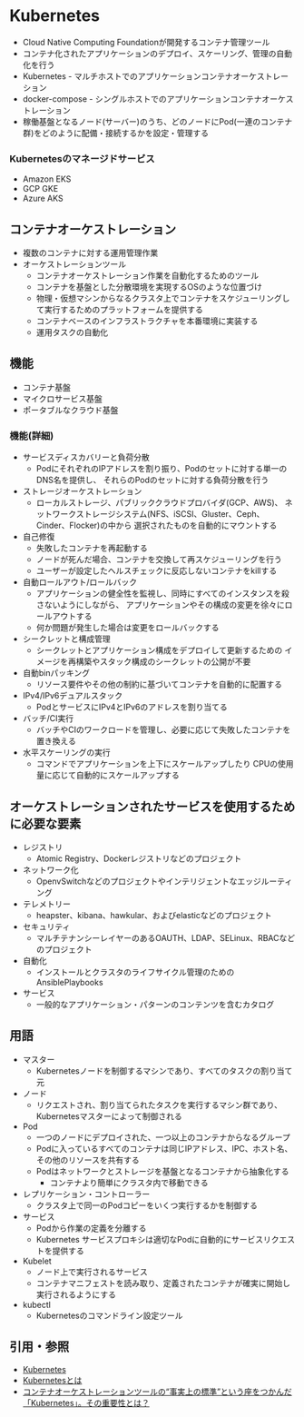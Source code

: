 # Kubernetes
- Cloud Native Computing Foundationが開発するコンテナ管理ツール
- コンテナ化されたアプリケーションのデプロイ、スケーリング、管理の自動化を行う
- Kubernetes - マルチホストでのアプリケーションコンテナオーケストレーション
- docker-compose - シングルホストでのアプリケーションコンテナオーケストレーション
- 稼働基盤となるノード(サーバー)のうち、どのノードにPod(一連のコンテナ群)をどのように配備・接続するかを設定・管理する

### Kubernetesのマネージドサービス
- Amazon EKS
- GCP GKE
- Azure AKS

## コンテナオーケストレーション
- 複数のコンテナに対する運用管理作業
- オーケストレーションツール
  - コンテナオーケストレーション作業を自動化するためのツール
  - コンテナを基盤とした分散環境を実現するOSのような位置づけ
  - 物理・仮想マシンからなるクラスタ上でコンテナをスケジューリングして実行するためのプラットフォームを提供する
  - コンテナベースのインフラストラクチャを本番環境に実装する
  - 運用タスクの自動化

## 機能
- コンテナ基盤
- マイクロサービス基盤
- ポータブルなクラウド基盤

### 機能(詳細)
- サービスディスカバリーと負荷分散
  - PodにそれぞれのIPアドレスを割り振り、Podのセットに対する単一のDNS名を提供し、
    それらのPodのセットに対する負荷分散を行う
- ストレージオーケストレーション
  - ローカルストレージ、パブリッククラウドプロバイダ(GCP、AWS)、
    ネットワークストレージシステム(NFS、iSCSI、Gluster、Ceph、Cinder、Flocker)の中から
    選択されたものを自動的にマウントする
- 自己修復
  - 失敗したコンテナを再起動する
  - ノードが死んだ場合、コンテナを交換して再スケジューリングを行う
  - ユーザーが設定したヘルスチェックに反応しないコンテナをkillする
- 自動ロールアウト/ロールバック
  - アプリケーションの健全性を監視し、同時にすべてのインスタンスを殺さないようにしながら、
    アプリケーションやその構成の変更を徐々にロールアウトする
  - 何か問題が発生した場合は変更をロールバックする
- シークレットと構成管理
  - シークレットとアプリケーション構成をデプロイして更新するための
    イメージを再構築やスタック構成のシークレットの公開が不要
- 自動binパッキング
  - リソース要件やその他の制約に基づいてコンテナを自動的に配置する
- IPv4/IPv6デュアルスタック
  - PodとサービスにIPv4とIPv6のアドレスを割り当てる
- バッチ/CI実行
  - バッチやCIのワークロードを管理し、必要に応じて失敗したコンテナを置き換える
- 水平スケーリングの実行
  - コマンドでアプリケーションを上下にスケールアップしたり
    CPUの使用量に応じて自動的にスケールアップする

## オーケストレーションされたサービスを使用するために必要な要素
- レジストリ
  - Atomic Registry、Dockerレジストリなどのプロジェクト
- ネットワーク化
  - OpenvSwitchなどのプロジェクトやインテリジェントなエッジルーティング
- テレメトリー
  - heapster、kibana、hawkular、およびelasticなどのプロジェクト
- セキュリティ
  - マルチテナンシーレイヤーのあるOAUTH、LDAP、SELinux、RBACなどのプロジェクト
- 自動化
  - インストールとクラスタのライフサイクル管理のためのAnsiblePlaybooks
- サービス
  - 一般的なアプリケーション・パターンのコンテンツを含むカタログ

## 用語
- マスター
  - Kubernetesノードを制御するマシンであり、すべてのタスクの割り当て元
- ノード
  - リクエストされ、割り当てられたタスクを実行するマシン群であり、Kubernetesマスターによって制御される
- Pod
  - 一つのノードにデプロイされた、一つ以上のコンテナからなるグループ
  - Podに入っているすべてのコンテナは同じIPアドレス、IPC、ホスト名、その他のリソースを共有する
  - Podはネットワークとストレージを基盤となるコンテナから抽象化する
    - コンテナより簡単にクラスタ内で移動できる
- レプリケーション・コントローラー
  - クラスタ上で同一のPodコピーをいくつ実行するかを制御する
- サービス
  - Podから作業の定義を分離する
  - Kubernetes サービスプロキシは適切なPodに自動的にサービスリクエストを提供する
- Kubelet
  - ノード上で実行されるサービス
  - コンテナマニフェストを読み取り、定義されたコンテナが確実に開始し実行されるようにする
- kubectl
  - Kubernetesのコマンドライン設定ツール

## 引用・参照
- [Kubernetes](https://kubernetes.io/)
- [Kubernetesとは](https://www.redhat.com/ja/topics/containers/what-is-kubernetes)
- [コンテナオーケストレーションツールの“事実上の標準”という座をつかんだ「Kubernetes」。その重要性とは？](https://cn.teldevice.co.jp/column/10519/)
